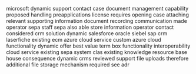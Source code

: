 microsoft dynamic support contact case document management capability proposed handling preapplications license requires opening case attaching relevant supporting information document recording communication made operator sepa staff sepa also able store information operator contact considered crm solution dynamic salesforce oracle siebel sap crm laserfiche existing ecm azure cloud service custom azure cloud functionality dynamic offer best value term box functionality interoperability cloud service existing sepa system clas existing knowledge resource base house consequence dynamic crms reviewed support file uploads therefore additional file storage mechanism required see adr